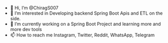 - 👋 Hi, I’m @ChiragS007
- 👀 I’m interested in Developing backend Spring Boot Apis and ETL on the side.
- 🌱 I’m currently working on a Spring Boot Project and learning more and more dev tools
- 📫 How to reach me Instagram, Twitter, Reddit, WhatsApp, Telegram

<!---
ChiragS007/ChiragS007 is a ✨ special ✨ repository because its `README.md` (this file) appears on your GitHub profile.
You can click the Preview link to take a look at your changes.
--->
